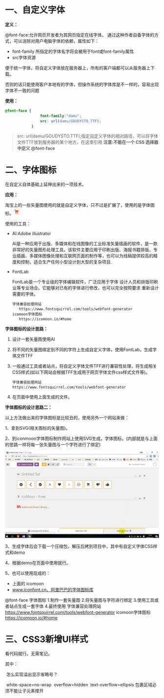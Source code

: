 # 一、自定义字体

**定义：**

@font-face:允许网页开发者为其网页指定在线字体。 通过这种作者自备字体的方式，可以消除对用户电脑字体的依赖，属性如下：

- font-family 所指定的字体名字将会被用于font或font-family属性
- src字体资源

便于统一字体，将自定义字体放在服务器上，所有的客户端都可以从服务器上下载。

否则的话只能使用客户本地有的字体，但操作系统的字体库是不一样的，容易出现字体不一致的问题

**使用：**

```css
@font-face {
				font-family:"damu";
				src: url(damu/GOUDYSTO.TTF);
			}
```

> src: url(damu/GOUDYSTO.TTF);指定自定义字体的相对路径，可以将字体文件TTF放到服务器的某个地方，在这里引用
> **注意:不能在一个 CSS 选择器中定义 @font-face**

# 二、字体图标

在自定义自体基础上延伸出来的一项技术。

**应用：**

淘宝上的一些矢量图使用的就是自定义字体，只不过是扩展了，使用的是字体图标。![](images/QQ截图20200929140155.jpg)

使用的工具：

- AI:Adobe illustrator

  AI是一种应用于出版、多媒体和在线图像的工业标准矢量插画的软件，是一款非常好的矢量图形处理工具。该软件主要应用于印刷出版、海报书籍排版、专业插画、多媒体图像处理和互联网页面的制作等，也可以为线稿提供较高的精度和控制，适合生产任何小型设计到大型的复杂项目.

- FontLab

  FontLab是一个专业级的字体编辑软件，广泛应用于字体 设计人员和排版印刷业等专业场合。它能够对已有的字体进行修改，也可以完全按照要求 重新设计需要的字体。

  ```
  字体兼容处理网站
     https://www.fontsquirrel.com/tools/webfont-generator
  icomoon字体图标
     https://icomoon.io/#home
  ```

**字体图标的设计思路：**

1. 设计一套矢量图使用AI

2. 将不同的矢量图绑定到不同的字符上生成自定义字体，使用FontLab，生成字体文件TFF

3. 一般通过工具或者站点，将自定义字体文件TFF进行兼容性处理，将生成相关CSS样式(如以下网站会根据TFF生成用于网页字体文件css样式文件等)。

   ```properties
   字体兼容处理网站
   https://www.fontsquirrel.com/tools/webfont-generator
   ```

4. 在页面中使用上面生成的文件。

**字体图标的设计思路二：**

以上方法做出来的字体图标是比较丑的，使用另外一个网站来做：

1、拿到SVG(相关图标的矢量图)。

2、到iconmoon字体图标制作网站上使用SVG生成，字体图标。(内部就是与上面的思路一样将每一张矢量图与一个字符进行了绑定)

![](images/QQ截图20200929142559.jpg)

3、生成字体后会下载一个压缩包，解压后拷到项目中，其中有自定义字体CSS样式和demo

4、根据demo在页面中使用就行。

5、也可以使用现成的：

- 上面的  icomoon
- www.iconfont.cn，阿里巴巴的字体图标库





@font-face
	字体图标
		1.制作一套矢量图
		2.将矢量图与字符进行绑定
		3.使用工具或者站点生成一套字体
		4.最终使用
	 字体兼容处理网站
       https://www.fontsquirrel.com/tools/webfont-generator
    icomoon字体图标
       https://icomoon.io/#home



# 三、CSS3新增UI样式

看代码就行。无需笔记。

其中：

​	怎么实现溢出显示省略号？

​		white-space=no-wrap
​		overflow=hidden
​		text-overflow=ellipsis
​		包裹区域必须不能让子元素撑开